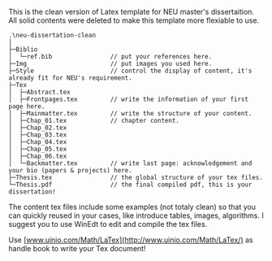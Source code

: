 This is the clean version of Latex template for NEU master's dissertaition. All solid contents were deleted to make this template more flexiable to use.

```
.\neu-dissertation-clean
│
├─Biblio                              
│  └─ref.bib                // put your references here.
├─Img                       // put images you used here.
├─Style                     // control the display of content, it's already fit for NEU's requirement.
├─Tex
│  ├─Abstract.tex           
│  ├─Frontpages.tex         // write the information of your first page here.
│  ├─Mainmatter.tex         // write the structure of your content.
│  ├─Chap_01.tex            // chapter content.
│  ├─Chap_02.tex                     
│  ├─Chap_03.tex                     
│  ├─Chap_04.tex                     
│  ├─Chap_05.tex                     
│  ├─Chap_06.tex      
│  └─Backmatter.tex         // write last page: acknowledgement and your bio (papers & projects) here.
├─Thesis.tex                // the global structure of your tex files.
└─Thesis.pdf                // the final compiled pdf, this is your dissertation!
```

The content tex files include some examples (not totaly clean) so that you can quickly reused in your cases, like introduce tables, images, algorithms.
I suggest you to use WinEdt to edit and compile the tex files.

Use [www.uinio.com/Math/LaTex](http://www.uinio.com/Math/LaTex/) as handle book to write your Tex document!